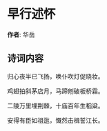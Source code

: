 # 早行述怀

**作者**: 华岳

## 诗词内容

归心夜半已飞扬，唤仆吹灯促晓妆。

鸡翅拍斜茅店月，马蹄剜破板桥霜。

二陵万里埋荆棘，十庙百年生稻粱。

安得有臣如祖逖，慨然击楫誓江长。

